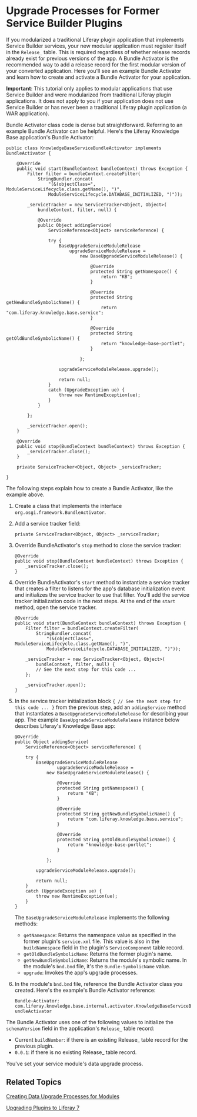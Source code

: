# Upgrade Processes for Former Service Builder Plugins [](id=upgrade-processes-for-former-service-builder-plugins)

If you modularized a traditional Liferay plugin application that implements
Service Builder services, your new modular application must register itself in
the `Release_` table. This is required regardless of whether release
records already exist for previous versions of the app. A Bundle Activator is
the recommended way to add a release record for the first modular version of
your converted application. Here you'll see an example Bundle Activator and
learn how to create and activate a Bundle Activator for your application. 

**Important**: This tutorial only applies to modular applications that use
Service Builder and were modularized from traditional Liferay plugin
applications.  It does not apply to you if your application does not use Service
Builder or has never been a traditional Liferay plugin application (a WAR
application). 

Bundle Activator class code is dense but straightforward. Referring to an
example Bundle Activator can be helpful. Here's the Liferay Knowledge Base
application's Bundle Activator:

    public class KnowledgeBaseServiceBundleActivator implements BundleActivator {

    	@Override
    	public void start(BundleContext bundleContext) throws Exception {
    		Filter filter = bundleContext.createFilter(
    			StringBundler.concat(
    				"(&(objectClass=", ModuleServiceLifecycle.class.getName(), ")",
    				ModuleServiceLifecycle.DATABASE_INITIALIZED, ")"));

    		_serviceTracker = new ServiceTracker<Object, Object>(
    			bundleContext, filter, null) {

    			@Override
    			public Object addingService(
    				ServiceReference<Object> serviceReference) {

    				try {
    					BaseUpgradeServiceModuleRelease
    						upgradeServiceModuleRelease =
    							new BaseUpgradeServiceModuleRelease() {

    								@Override
    								protected String getNamespace() {
    									return "KB";
    								}

    								@Override
    								protected String getNewBundleSymbolicName() {
    									return "com.liferay.knowledge.base.service";
    								}

    								@Override
    								protected String getOldBundleSymbolicName() {
    									return "knowledge-base-portlet";
    								}

    							};

    					upgradeServiceModuleRelease.upgrade();

    					return null;
    				}
    				catch (UpgradeException ue) {
    					throw new RuntimeException(ue);
    				}
    			}

    		};

    		_serviceTracker.open();
    	}

    	@Override
    	public void stop(BundleContext bundleContext) throws Exception {
    		_serviceTracker.close();
    	}

    	private ServiceTracker<Object, Object> _serviceTracker;

    }

The following steps explain how to create a Bundle Activator, like the example
above.

1.  Create a class that implements the interface
    `org.osgi.framework.BundleActivator`.

3.  Add a service tracker field:

    `private ServiceTracker<Object, Object> _serviceTracker;`

2.  Override BundleActivator's `stop` method to close the service tracker:

        @Override
        public void stop(BundleContext bundleContext) throws Exception {
            _serviceTracker.close();
        }

3.  Override BundleActivator's `start` method to instantiate a service
    tracker that creates a filter to listens for the app's database
    initialization event and  initializes the service tracker to use that
    filter. You'll add the service tracker initialization code in the next
    steps. At the end of the `start` method, open the service tracker. 

        @Override
        public void start(BundleContext bundleContext) throws Exception {
            Filter filter = bundleContext.createFilter(
                StringBundler.concat(
                    "(&(objectClass=", ModuleServiceLifecycle.class.getName(), ")",
                    ModuleServiceLifecycle.DATABASE_INITIALIZED, ")"));

            _serviceTracker = new ServiceTracker<Object, Object>(
                bundleContext, filter, null) {
                // See the next step for this code ...
            };
     
            _serviceTracker.open();
        }

5.  In the service tracker initialization block `{ // See the next step for this
    code ... }` from the previous step, add an `addingService` method that
    instantiates a `BaseUpgradeServiceModuleRelease` for describing your app.
    The example `BaseUpgradeServiceModuleRelease` instance below describes
    Liferay's Knowledge Base app: 

        @Override
        public Object addingService(
            ServiceReference<Object> serviceReference) {

            try {
                BaseUpgradeServiceModuleRelease
                        upgradeServiceModuleRelease =
                    new BaseUpgradeServiceModuleRelease() {

                        @Override
                        protected String getNamespace() {
                            return "KB";
                        }

                        @Override
                        protected String getNewBundleSymbolicName() {
                            return "com.liferay.knowledge.base.service";
                        }

                        @Override
                        protected String getOldBundleSymbolicName() {
                            return "knowledge-base-portlet";
                        }

                    };

                upgradeServiceModuleRelease.upgrade();

                return null;
            }
            catch (UpgradeException ue) {
                throw new RuntimeException(ue);
            }
        }

    The `BaseUpgradeServiceModuleRelease` implements the following methods:

    -   `getNamespace`: Returns the namespace value as specified in the former
        plugin's `service.xml` file. This value is also in the `buildNamespace`
        field in the plugin's `ServiceComponent` table record. 
    -   `getOldBundleSymbolicName`: Returns the former plugin's name.
    -   `getNewBundleSymbolicName`: Returns the module's symbolic name. In the 
        module's `bnd.bnd` file, it's the `Bundle-SymbolicName` value.
    -   `upgrade`: Invokes the app's upgrade processes. 

6.  In the module's `bnd.bnd` file, reference the Bundle Activator class you
    created. Here's the example's Bundle Activator reference:

    `Bundle-Activator: com.liferay.knowledge.base.internal.activator.KnowledgeBaseServiceBundleActivator`

The Bundle Activator uses one of the following values to initialize the
`schemaVersion` field in the application's `Release_` table record: 

-   Current `buildNumber`: if there is an existing Release_ table record for the
    previous plugin.
-   `0.0.1`: if there is no existing Release_ table record.

You've set your service module's data upgrade process. 

## Related Topics [](id=related-topics)

[Creating Data Upgrade Processes for Modules](/develop/tutorials/-/knowledge_base/7-0/creating-an-upgrade-process-for-your-app)

[Upgrading Plugins to Liferay 7](/develop/tutorials/-/knowledge_base/7-0/upgrading-plugins-to-liferay-7)
